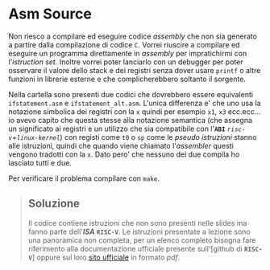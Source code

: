 # Asm Source
Non riesco a compilare ed eseguire codice *assembly* che non sia generato a partire dalla compilazione di codice `C`. Vorrei riuscire a compilare ed eseguire un programma direttamente in *assembly* per impratichirmi con l'*istruction set*. Inoltre vorrei poter lanciarlo con un debugger per poter osservare il valore dello stack e dei registri senza dover usare `printf` o altre funzioni in librerie esterne e che complicherebbero soltanto il sorgente.

Nella cartella sono presenti due codici che dovrebbero essere equivalenti `ifstatement.asm` e `ifstatement_alt.asm`. L'unica differenza e' che uno usa la notazione simbolica dei registri con la `x` quindi per esempio `x1`, `x3` ecc.ecc... io avevo capito che questa stesse alla notazione semantica (che assegna un significato ai registri e un utilizzo che sia compatibile con l'**`ABI`** *`risc-v`+`linux-kernel`*) con registi come `t0` o `sp` come le *pseudo istruzioni* stanno alle istruzioni, quindi che quando viene chiamato l'*assembler* questi vengono tradotti con la `x`. Dato pero' che nessuno dei due compila ho lasciato tutti e due.

Per verificare il problema compilare con `make`.

> ## Soluzione
> Il codice contiene istruzioni che non sono presenti nelle slides ma fanno parte dell'***ISA*** **`RISC-V`**. Le istruzioni presentate a lezione sono una panoramica non completa, per un elenco completo bisogna fare riferimento alla documentazione ufficiale presente sull'[github di **`RISC-V`**] oppure sul loro [sito ufficiale](https://riscv.org/wp-content/uploads/2019/12/riscv-spec-20191213.pdf) in formato *pdf*.

